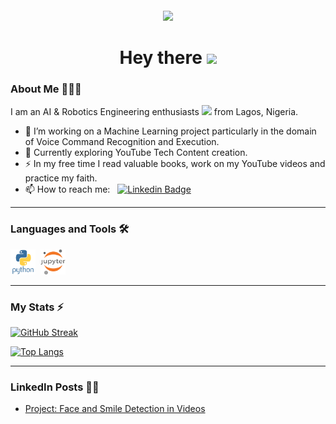<p align="center">
<a href="https://www.linkedin.com/in/david-owoniyi"><img src="https://img.shields.io/badge/style--5eba00.svg?label=LinkedIn&logo=linkedin&style=social" alt=""/></a>
</p>

<p align="center">
<img src="https://komarev.com/ghpvc/?username=DavidOwoniyi&style=flat-square" alt=""/>
</p>

<div id="header" align="center">
  <img src="https://lh3.googleusercontent.com/d/1k3zDlCZXIet6Ktzdl3ZInVGVc924ZNpt" width="500"/>
</div>

<h1 align="center">
  Hey there
  <img src="https://media.giphy.com/media/hvRJCLFzcasrR4ia7z/giphy.gif" width="30px"/>
</h1>

### About Me 🧑🏾‍💻

I am an AI & Robotics Engineering enthusiasts <img src="https://media.giphy.com/media/WUlplcMpOCEmTGBtBW/giphy.gif" width="30"> from Lagos, Nigeria.

- 🔭 I’m working on a Machine Learning project particularly in the domain of Voice Command Recognition and Execution.
- 🌱 Currently exploring YouTube Tech Content creation.
- ⚡ In my free time I read valuable books, work on my YouTube videos and practice my faith.
- 📫 How to reach me: &nbsp; [![Linkedin Badge](https://img.shields.io/badge/style--5eba00.svg?label=LinkedIn&logo=linkedin&style=social)](https://www.linkedin.com/in/david-owoniyi)

---

### Languages and Tools 🛠

<p>
<img src="https://github.com/devicons/devicon/blob/master/icons/python/python-original-wordmark.svg" title="Python" alt="Python" width="40" height="40"/>&nbsp;
<img src="https://github.com/devicons/devicon/blob/master/icons/jupyter/jupyter-original-wordmark.svg" title="Jupyter" alt="Jupyter" width="40" height="40"/>&nbsp;
</p>

---

### My Stats ⚡
[![GitHub Streak](http://github-readme-streak-stats.herokuapp.com?user=DavidOwoniyi&theme=dark&background=000000)](https://git.io/streak-stats)

[![Top Langs](https://github-readme-stats.vercel.app/api/top-langs/?username=DavidOwoniyi&layout=compact&theme=vision-friendly-dark)](https://github.com/anuraghazra/github-readme-stats)

---

### LinkedIn Posts ✍🏾 
- [Project: Face and Smile Detection in Videos](https://www.linkedin.com/posts/david-owoniyi_machinelearning-python-computervision-activity-7223793763284840448-xZ-3?utm_source=share&utm_medium=member_desktop)<!-- BLOG-POST-LIST:START -->
<!-- BLOG-POST-LIST:END -->
